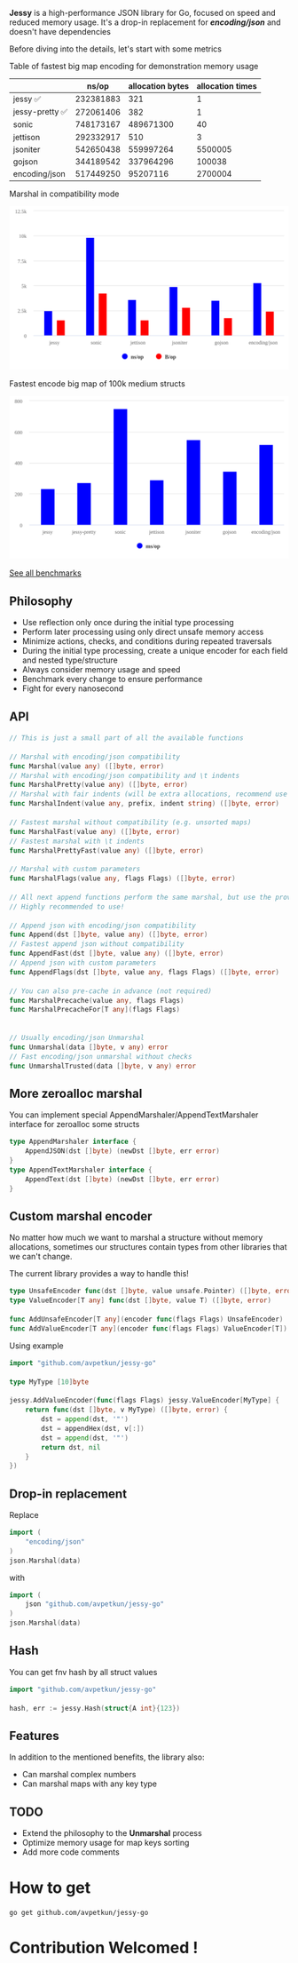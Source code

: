 **Jessy** is a high-performance JSON library for Go, focused on speed and reduced memory usage. It's a drop-in replacement for **_encoding/json_** and doesn't have dependencies

Before diving into the details, let's start with some metrics

Table of fastest big map encoding for demonstration memory usage

|                 | ns/op     | allocation bytes | allocation times |
| --------------- | --------- | ---------------- | ---------------- |
| jessy ✅        | 232381883 | 321              | 1                |
| jessy-pretty ✅ | 272061406 | 382              | 1                |
| sonic           | 748173167 | 489671300        | 40               |
| jettison        | 292332917 | 510              | 3                |
| jsoniter        | 542650438 | 559997264        | 5500005          |
| gojson          | 344189542 | 337964296        | 100038           |
| encoding/json   | 517449250 | 95207116         | 2700004          |

Marshal in compatibility mode

![marshal](benchmarks/chart-struct-std-marshal.svg)

Fastest encode big map of 100k medium structs

![fast-encode](benchmarks/chart-big-map-fast.svg)

[See all benchmarks](benchmarks)

## Philosophy

- Use reflection only once during the initial type processing
- Perform later processing using only direct unsafe memory access
- Minimize actions, checks, and conditions during repeated traversals
- During the initial type processing, create a unique encoder for each field and nested type/structure
- Always consider memory usage and speed
- Benchmark every change to ensure performance
- Fight for every nanosecond

## API

```go
// This is just a small part of all the available functions

// Marshal with encoding/json compatibility
func Marshal(value any) ([]byte, error)
// Marshal with encoding/json compatibility and \t indents
func MarshalPretty(value any) ([]byte, error)
// Marshal with fair indents (will be extra allocations, recommend use Pretty)
func MarshalIndent(value any, prefix, indent string) ([]byte, error)

// Fastest marshal without compatibility (e.g. unsorted maps)
func MarshalFast(value any) ([]byte, error)
// Fastest marshal with \t indents
func MarshalPrettyFast(value any) ([]byte, error)

// Marshal with custom parameters
func MarshalFlags(value any, flags Flags) ([]byte, error)

// All next append functions perform the same marshal, but use the provided buffer to avoid allocations.
// Highly recommended to use!

// Append json with encoding/json compatibility
func Append(dst []byte, value any) ([]byte, error)
// Fastest append json without compatibility
func AppendFast(dst []byte, value any) ([]byte, error)
// Append json with custom parameters
func AppendFlags(dst []byte, value any, flags Flags) ([]byte, error)

// You can also pre-cache in advance (not required)
func MarshalPrecache(value any, flags Flags)
func MarshalPrecacheFor[T any](flags Flags)


// Usually encoding/json Unmarshal
func Unmarshal(data []byte, v any) error
// Fast encoding/json unmarshal without checks
func UnmarshalTrusted(data []byte, v any) error
```

## More zeroalloc marshal

You can implement special AppendMarshaler/AppendTextMarshaler interface for zeroalloc some structs

```go
type AppendMarshaler interface {
    AppendJSON(dst []byte) (newDst []byte, err error)
}
type AppendTextMarshaler interface {
    AppendText(dst []byte) (newDst []byte, err error)
}
```

## Custom marshal encoder

No matter how much we want to marshal a structure without memory allocations, sometimes our structures contain types from other libraries that we can't change.

The current library provides a way to handle this!

```go
type UnsafeEncoder func(dst []byte, value unsafe.Pointer) ([]byte, error)
type ValueEncoder[T any] func(dst []byte, value T) ([]byte, error)

func AddUnsafeEncoder[T any](encoder func(flags Flags) UnsafeEncoder)
func AddValueEncoder[T any](encoder func(flags Flags) ValueEncoder[T])
```

Using example

```go
import "github.com/avpetkun/jessy-go"

type MyType [10]byte

jessy.AddValueEncoder(func(flags Flags) jessy.ValueEncoder[MyType] {
    return func(dst []byte, v MyType) ([]byte, error) {
        dst = append(dst, '"')
        dst = appendHex(dst, v[:])
        dst = append(dst, '"')
        return dst, nil
    }
})
```

## Drop-in replacement

Replace

```go
import (
    "encoding/json"
)
json.Marshal(data)
```

with

```go
import (
    json "github.com/avpetkun/jessy-go"
)
json.Marshal(data)
```

## Hash

You can get fnv hash by all struct values

```go
import "github.com/avpetkun/jessy-go"

hash, err := jessy.Hash(struct{A int}{123})
```

## Features

In addition to the mentioned benefits, the library also:

- Can marshal complex numbers
- Can marshal maps with any key type

## TODO

- Extend the philosophy to the **Unmarshal** process
- Optimize memory usage for map keys sorting
- Add more code comments

# How to get

```
go get github.com/avpetkun/jessy-go
```

# Contribution Welcomed !
